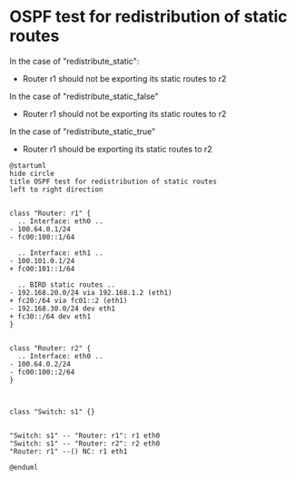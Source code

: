 # OSPF test for redistribution of static routes


In the case of "redistribute_static":
  - Router r1 should not be exporting its static routes to r2

In the case of "redistribute_static_false"
  - Router r1 should not be exporting its static routes to r2

In the case of "redistribute_static_true"
  - Router r1 should be exporting its static routes to r2


```plantuml
@startuml
hide circle
title OSPF test for redistribution of static routes
left to right direction


class "Router: r1" {
  .. Interface: eth0 ..
- 100.64.0.1/24
- fc00:100::1/64

  .. Interface: eth1 ..
- 100.101.0.1/24
+ fc00:101::1/64

  .. BIRD static routes ..
- 192.168.20.0/24 via 192.168.1.2 (eth1)
+ fc20:/64 via fc01::2 (eth1)
- 192.168.30.0/24 dev eth1
+ fc30::/64 dev eth1
}


class "Router: r2" {
  .. Interface: eth0 ..
- 100.64.0.2/24
- fc00:100::2/64
}



class "Switch: s1" {}


"Switch: s1" -- "Router: r1": r1 eth0
"Switch: s1" -- "Router: r2": r2 eth0
"Router: r1" --() NC: r1 eth1

@enduml
```
